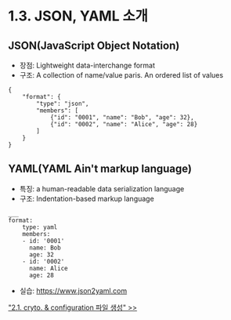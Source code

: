 # 1.3. JSON, YAML 소개

## JSON(JavaScript Object Notation)
- 장점: Lightweight data-interchange format
- 구조: A collection of name/value paris. An ordered list of values
```
{
    "format": {
        "type": "json",
        "members": [
            {"id": "0001", "name": "Bob", "age": 32},
            {"id": "0002", "name": "Alice", "age": 28}
        ]
    }
}
```

## YAML(YAML Ain't markup language)
- 특징: a human-readable data serialization language
- 구조: Indentation-based markup language
```
___
format:
    type: yaml
    members:
    - id: '0001'
      name: Bob
      age: 32
    - id: '0002'
      name: Alice
      age: 28
```
- 실습: https://www.json2yaml.com

["2.1. cryto. & configuration 파일 생성" >>](https://github.com/skblockedu/edu19/blob/master/Session2_1.md)
